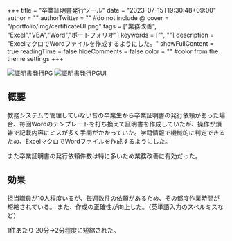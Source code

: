 +++
title = "卒業証明書発行ツール"
date = "2023-07-15T19:30:48+09:00"
author = ""
authorTwitter = "" #do not include @
cover = "/portfolio/img/certificateUI.png"
tags = ["業務改善", "Excel","VBA","Word","ポートフォリオ"]
keywords = ["", ""]
description = "ExcelマクロでWordファイルを作成するようにした。"
showFullContent = true
readingTime = false
hideComments = false
color = "" #color from the theme settings
+++

![証明書発行PG](/portfolio/img/certificate.png)
![証明書発行PGUI](/portfolio/img/certificateUI.png)

## 概要

教務システムで管理していない昔の卒業生から卒業証明書の発行依頼があった場合、毎回Wordのテンプレートを打ち換えて証明書を作成していたが、操作が煩雑で記載内容にミスが多く手間がかかっていた。学籍情報で機械的に判定できるため、ExcelマクロでWordファイルを作成するようにした。

また卒業証明書の発行依頼件数は特に多いため業務改善に有効だった。

## 効果

担当職員が10人程度いるが、毎週数件の依頼があるため、その都度作業時間が短縮されている。
また、作成の正確性が向上した。（英単語入力のスペルミスなど）

1件あたり 20分→2分程度に短縮された。
